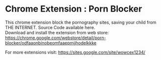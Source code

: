 # Chrome Extension : Porn Blocker
This chrome extension block the pornography sites, saving your child from THE INTERNET.
Source Code available here.  
Download and install the extension from web store: https://chrome.google.com/webstore/detail/porn-blocker/odfaaonbinobeomfaaepmjjhodelkkke

For more extensions visit: https://sites.google.com/site/wowcex1234/
